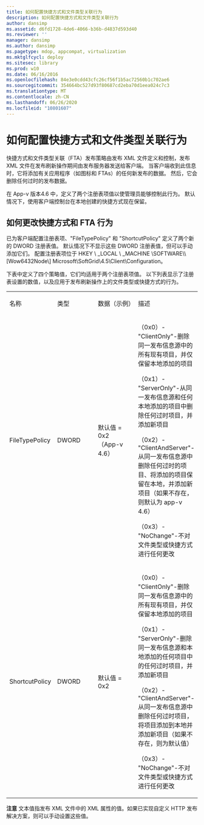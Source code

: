 ```yaml
---
title: 如何配置快捷方式和文件类型关联行为
description: 如何配置快捷方式和文件类型关联行为
author: dansimp
ms.assetid: d6fd1728-4de6-4066-b36b-d4837d593d40
ms.reviewer: ''
manager: dansimp
ms.author: dansimp
ms.pagetype: mdop, appcompat, virtualization
ms.mktglfcycl: deploy
ms.sitesec: library
ms.prod: w10
ms.date: 06/16/2016
ms.openlocfilehash: 84e3e0cdd43cfc26cf56f1b5ac72560b1c702ae6
ms.sourcegitcommit: 354664bc527d93f80687cd2eba70d1eea024c7c3
ms.translationtype: MT
ms.contentlocale: zh-CN
ms.lasthandoff: 06/26/2020
ms.locfileid: "10801607"
---
```

# 如何配置快捷方式和文件类型关联行为


快捷方式和文件类型关联（FTA）发布策略由发布 XML 文件定义和控制，发布 XML 文件在发布刷新操作期间由发布服务器发送给客户端。 当客户端收到此信息时，它将添加有关应用程序（如图标和 FTAs）的任何新发布的数据。 然后，它会删除任何过时的发布数据。

在 App-v 版本4.6 中，定义了两个注册表项值以使管理员能够控制此行为。 默认情况下，使用客户端控制台在本地创建的快捷方式现在保留。

## 如何更改快捷方式和 FTA 行为


已为客户端配置注册表项、"FileTypePolicy" 和 "ShortcutPolicy" 定义了两个新的 DWORD 注册表值。 默认情况下不显示这些 DWORD 注册表值，但可以手动添加它们。 配置注册表项位于 HKEY \ _LOCAL \ _MACHINE \\SOFTWARE\\\ [Wow6432Node\\\] Microsoft\\SoftGrid\\4.5\\Client\\Configuration。

下表中定义了四个策略值，它们均适用于两个注册表项值。 以下列表显示了注册表设置的数值，以及应用于发布刷新操作上的文件类型或快捷方式的行为。

<table>
<colgroup>
<col width="25%" />
<col width="25%" />
<col width="25%" />
<col width="25%" />
</colgroup>
<tbody>
<tr class="odd">
<td align="left"><p>名称</p></td>
<td align="left"><p>类型</p></td>
<td align="left"><p>数据（示例）</p></td>
<td align="left"><p>描述</p></td>
</tr>
<tr class="even">
<td align="left"><p>FileTypePolicy</p></td>
<td align="left"><p>DWORD</p></td>
<td align="left"><p>默认值 = 0x2 （App-v 4.6）</p></td>
<td align="left"><p>（0x0）-"ClientOnly"-删除同一发布信息源中的所有现有项目，并仅保留本地添加的项目</p>
<p>（0x1）-"ServerOnly"-从同一发布信息源和任何本地添加的项目中删除任何过时项目，并添加新项目</p>
<p>（0x2）-"ClientAndServer"-从同一发布信息源中删除任何过时的项目、将添加的项目保留在本地，并添加新项目（如果不存在，则默认为 app-v 4.6）</p>
<p>（0x3）-"NoChange"-不对文件类型或快捷方式进行任何更改</p></td>
</tr>
<tr class="odd">
<td align="left"><p>ShortcutPolicy</p></td>
<td align="left"><p>DWORD</p></td>
<td align="left"><p>默认值 = 0x2</p></td>
<td align="left"><p>（0x0）-"ClientOnly"-删除同一发布信息源中的所有现有项目，并仅保留本地添加的项目</p>
<p>（0x1）-"ServerOnly"-删除同一发布信息源和本地添加的任何项目中的任何过时项目，并添加新项目</p>
<p>（0x2）-"ClientAndServer"-从同一发布信息源中删除任何过时项目，将项目添加到本地并添加新项目（如果不存在，则为默认值）</p>
<p>（0x3）-"NoChange"-不对文件类型或快捷方式进行任何更改</p></td>
</tr>
</tbody>
</table>

 

**注意** 文本值指发布 XML 文件中的 XML 属性的值。如果已实现自定义 HTTP 发布解决方案，则可以手动设置这些值。

 

 

 





